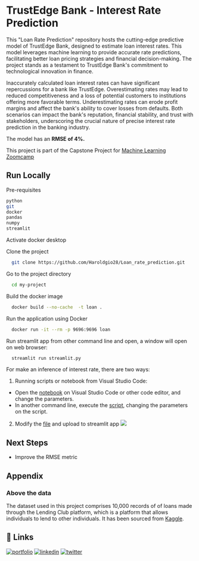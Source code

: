 # TrustEdge Bank - Interest Rate Prediction

This "Loan Rate Prediction" repository hosts the cutting-edge predictive model of TrustEdge Bank, designed to estimate loan interest rates. This model leverages machine learning to provide accurate rate predictions, facilitating better loan pricing strategies and financial decision-making. The project stands as a testament to TrustEdge Bank's commitment to technological innovation in finance.

Inaccurately calculated loan interest rates can have significant repercussions for a bank like TrustEdge. Overestimating rates may lead to reduced competitiveness and a loss of potential customers to institutions offering more favorable terms. Underestimating rates can erode profit margins and affect the bank's ability to cover losses from defaults. Both scenarios can impact the bank's reputation, financial stability, and trust with stakeholders, underscoring the crucial nature of precise interest rate prediction in the banking industry.

The model has an **RMSE of 4%.**

This project is part of the Capstone Project for [Machine Learning Zoomcamp](https://github.com/DataTalksClub/machine-learning-zoomcamp)




## Run Locally

Pre-requisites

```bash
python
git
docker
pandas
numpy
streamlit
```
Activate docker desktop

Clone the project

```bash
  git clone https://github.com/Haroldgio28/Loan_rate_prediction.git
```

Go to the project directory

```bash
  cd my-project
```

Build the docker image

```bash
  docker build --no-cache  -t loan . 
```

Run the application using Docker

```bash
  docker run -it --rm -p 9696:9696 loan
```

Run streamlit app from other command line and open, a window will open on web browser:

```bash
  streamlit run streamlit.py
```

For make an inference of interest rate, there are two ways:

1. Running scripts or notebook from Visual Studio Code:
- Open the [notebook](https://github.com/Haroldgio28/Loan_rate_prediction/blob/main/notebooks/predict-test.ipynb) on Visual Studio Code or other code editor, and change the parameters.
- In another command line, execute the [script](https://github.com/Haroldgio28/Airline-delay-prediction/blob/main/predict-test.py), changing the parameters on the script.

2. Modify the [file](https://github.com/Haroldgio28/Loan_rate_prediction/blob/main/data/customer.csv) and upload to streamlit app 
   ![](https://github.com/Haroldgio28/Loan_rate_prediction/blob/main/app/test_app.gif)

## Next Steps

- Improve the RMSE metric

## Appendix

### Above the data
The dataset used in this project comprises 10,000 records of of loans made through the Lending Club platform, which is a platform that allows individuals to lend to other individuals. It has been sourced from [Kaggle](https://www.kaggle.com/datasets/joebeachcapital/lending-club).


## 🔗 Links
[![portfolio](https://img.shields.io/badge/my_portfolio-000?style=for-the-badge&logo=ko-fi&logoColor=white)](https://github.com/Haroldgio28)
[![linkedin](https://img.shields.io/badge/linkedin-0A66C2?style=for-the-badge&logo=linkedin&logoColor=white)](https://www.linkedin.com/in/haroldgiovannyuribe/)
[![twitter](https://img.shields.io/badge/twitter-1DA1F2?style=for-the-badge&logo=twitter&logoColor=white)](https://twitter.com/HaroldGio28)
